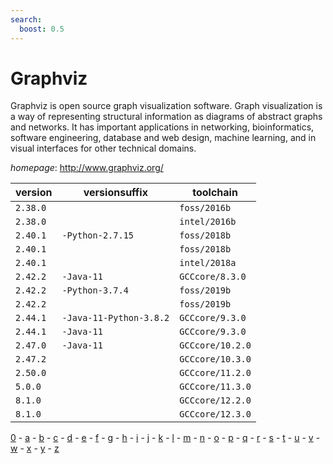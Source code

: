 ```yaml
---
search:
  boost: 0.5
---
```

# Graphviz

Graphviz is open source graph visualization software. Graph visualization  is a way of representing structural information as diagrams of  abstract graphs and networks. It has important applications in networking,  bioinformatics,  software engineering, database and web design, machine learning,  and in visual interfaces for other technical domains.

*homepage*: <http://www.graphviz.org/>

version | versionsuffix | toolchain
--------|---------------|----------
``2.38.0`` |  | ``foss/2016b``
``2.38.0`` |  | ``intel/2016b``
``2.40.1`` | ``-Python-2.7.15`` | ``foss/2018b``
``2.40.1`` |  | ``foss/2018b``
``2.40.1`` |  | ``intel/2018a``
``2.42.2`` | ``-Java-11`` | ``GCCcore/8.3.0``
``2.42.2`` | ``-Python-3.7.4`` | ``foss/2019b``
``2.42.2`` |  | ``foss/2019b``
``2.44.1`` | ``-Java-11-Python-3.8.2`` | ``GCCcore/9.3.0``
``2.44.1`` | ``-Java-11`` | ``GCCcore/9.3.0``
``2.47.0`` | ``-Java-11`` | ``GCCcore/10.2.0``
``2.47.2`` |  | ``GCCcore/10.3.0``
``2.50.0`` |  | ``GCCcore/11.2.0``
``5.0.0`` |  | ``GCCcore/11.3.0``
``8.1.0`` |  | ``GCCcore/12.2.0``
``8.1.0`` |  | ``GCCcore/12.3.0``

[0](../0/index.md) - [a](../a/index.md) - [b](../b/index.md) - [c](../c/index.md) - [d](../d/index.md) - [e](../e/index.md) - [f](../f/index.md) - [g](../g/index.md) - [h](../h/index.md) - [i](../i/index.md) - [j](../j/index.md) - [k](../k/index.md) - [l](../l/index.md) - [m](../m/index.md) - [n](../n/index.md) - [o](../o/index.md) - [p](../p/index.md) - [q](../q/index.md) - [r](../r/index.md) - [s](../s/index.md) - [t](../t/index.md) - [u](../u/index.md) - [v](../v/index.md) - [w](../w/index.md) - [x](../x/index.md) - [y](../y/index.md) - [z](../z/index.md)

